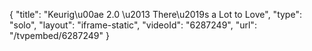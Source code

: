 {
    "title": "Keurig\u00ae 2.0 \u2013 There\u2019s a Lot to Love",
    "type": "solo",
    "layout": "iframe-static",
    "videoId": "6287249",
    "url": "\/tvpembed\/6287249"
}